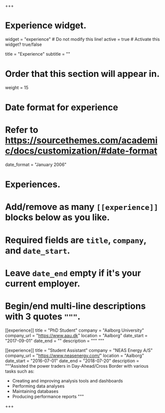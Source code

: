 +++
# Experience widget.
widget = "experience"  # Do not modify this line!
active = true  # Activate this widget? true/false

title = "Experience"
subtitle = ""

# Order that this section will appear in.
weight = 15

# Date format for experience
#   Refer to https://sourcethemes.com/academic/docs/customization/#date-format
date_format = "January 2006"

# Experiences.
#   Add/remove as many `[[experience]]` blocks below as you like.
#   Required fields are `title`, `company`, and `date_start`.
#   Leave `date_end` empty if it's your current employer.
#   Begin/end multi-line descriptions with 3 quotes `"""`.
[[experience]]
  title = "PhD Student"
  company = "Aalborg University"
  company_url = "https://www.aau.dk"
  location = "Aalborg"
  date_start = "2017-09-01"
  date_end = ""
  description = """
  """

[[experience]]
  title = "Student Assistant"
  company = "NEAS Energy A/S"
  company_url = "https://www.neasenergy.com/"
  location = "Aalborg"
  date_start = "2016-07-01"
  date_end = "2018-07-20"
  description = """Assisted the power traders in Day-Ahead/Cross Border with various tasks such as:
  
  * Creating and improving analysis tools and dashboards
  * Performing data analyses
  * Maintaining databases
  * Producing performance reports
  """

+++

